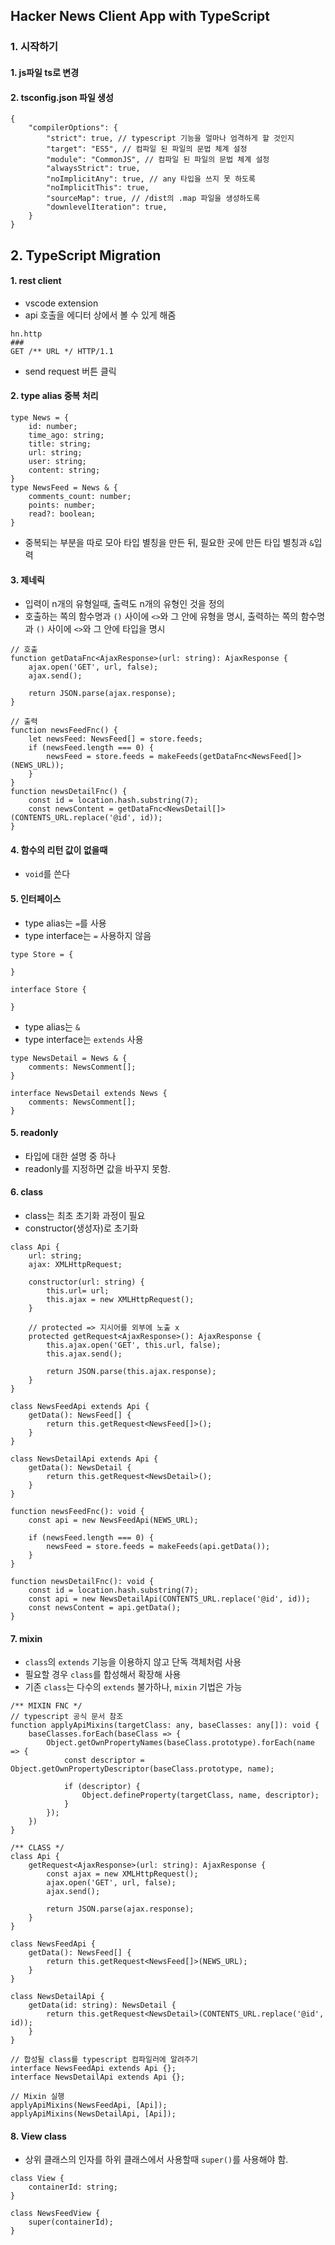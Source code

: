## Hacker News Client App with TypeScript

### 1. 시작하기
#### 1. js파일 ts로 변경
#### 2. tsconfig.json 파일 생성
```
{
    "compilerOptions": {
        "strict": true, // typescript 기능을 얼마나 엄격하게 할 것인지
        "target": "ES5", // 컴파일 된 파일의 문법 체계 설정
        "module": "CommonJS", // 컴파일 된 파일의 문법 체계 설정
        "alwaysStrict": true,
        "noImplicitAny": true, // any 타입을 쓰지 못 하도록
        "noImplicitThis": true,
        "sourceMap": true, // /dist의 .map 파일을 생성하도록
        "downlevelIteration": true,
    }
}
```
## 2. TypeScript Migration
#### 1. rest client
- vscode extension 
- api 호출을 에디터 상에서 볼 수 있게 해줌
```
hn.http
###
GET /** URL */ HTTP/1.1
```
- send request 버튼 클릭
#### 2. type alias 중복 처리
```
type News = {
    id: number;
    time_ago: string;
    title: string;
    url: string;
    user: string;
    content: string;
}
type NewsFeed = News & {
    comments_count: number;
    points: number;
    read?: boolean;
}
```
- 중복되는 부분을 따로 모아 타입 별칭을 만든 뒤, 필요한 곳에 만든 타입 별칭과 `&`입력
#### 3. 제네릭
- 입력이 n개의 유형일때, 출력도 n개의 유형인 것을 정의
- 호출하는 쪽의 함수명과 `()` 사이에 `<>`와 그 안에 유형을 명시, 출력하는 쪽의 함수명과 `()` 사이에 `<>`와 그 안에 타입을 명시
```
// 호출
function getDataFnc<AjaxResponse>(url: string): AjaxResponse {
    ajax.open('GET', url, false);
    ajax.send();

    return JSON.parse(ajax.response);
}

// 출력
function newsFeedFnc() {
    let newsFeed: NewsFeed[] = store.feeds;
    if (newsFeed.length === 0) {
        newsFeed = store.feeds = makeFeeds(getDataFnc<NewsFeed[]>(NEWS_URL));
    }
}
function newsDetailFnc() {
    const id = location.hash.substring(7);
    const newsContent = getDataFnc<NewsDetail[]>(CONTENTS_URL.replace('@id', id));
}
```
#### 4. 함수의 리턴 값이 없을때
- `void`를 쓴다

#### 5. 인터페이스
- type alias는 `=`를 사용
- type interface는 `=` 사용하지 않음
```
type Store = {

}

interface Store {

}
```
- type alias는 `&`
- type interface는 `extends` 사용
```
type NewsDetail = News & {
    comments: NewsComment[];
}

interface NewsDetail extends News {
    comments: NewsComment[];
}
```

#### 5. readonly
- 타입에 대한 설명 중 하나
- readonly를 지정하면 값을 바꾸지 못함.

#### 6. class
- class는 최초 초기화 과정이 필요
- constructor(생성자)로 초기화
```
class Api {
    url: string;
    ajax: XMLHttpRequest;

    constructor(url: string) {
        this.url= url;
        this.ajax = new XMLHttpRequest();
    }

    // protected => 지시어를 외부에 노출 x
    protected getRequest<AjaxResponse>(): AjaxResponse {
        this.ajax.open('GET', this.url, false);
        this.ajax.send();

        return JSON.parse(this.ajax.response);
    }
}

class NewsFeedApi extends Api {
    getData(): NewsFeed[] {
        return this.getRequest<NewsFeed[]>();
    }
}

class NewsDetailApi extends Api {
    getData(): NewsDetail {
        return this.getRequest<NewsDetail>();
    }
}

function newsFeedFnc(): void {
    const api = new NewsFeedApi(NEWS_URL);

    if (newsFeed.length === 0) {
        newsFeed = store.feeds = makeFeeds(api.getData());
    }
}

function newsDetailFnc(): void {
    const id = location.hash.substring(7);
    const api = new NewsDetailApi(CONTENTS_URL.replace('@id', id));
    const newsContent = api.getData();
}
```

#### 7. mixin
- `class`의 `extends` 기능을 이용하지 않고 단독 객체처럼 사용
- 필요할 경우 `class`를 합성해서 확장해 사용
- 기존 `class`는 다수의 `extends` 불가하나, `mixin` 기법은 가능
```
/** MIXIN FNC */
// typescript 공식 문서 참조
function applyApiMixins(targetClass: any, baseClasses: any[]): void {
    baseClasses.forEach(baseClass => {
        Object.getOwnPropertyNames(baseClass.prototype).forEach(name => {
            const descriptor = Object.getOwnPropertyDescriptor(baseClass.prototype, name);
            
            if (descriptor) {
                Object.defineProperty(targetClass, name, descriptor);
            }
        });
    })
}

/** CLASS */
class Api {
    getRequest<AjaxResponse>(url: string): AjaxResponse {
        const ajax = new XMLHttpRequest();
        ajax.open('GET', url, false);
        ajax.send();

        return JSON.parse(ajax.response);
    }
}

class NewsFeedApi {
    getData(): NewsFeed[] {
        return this.getRequest<NewsFeed[]>(NEWS_URL);
    }
}

class NewsDetailApi {
    getData(id: string): NewsDetail {
        return this.getRequest<NewsDetail>(CONTENTS_URL.replace('@id', id));
    }
}

// 합성될 class를 typescript 컴파일러에 알려주기
interface NewsFeedApi extends Api {};
interface NewsDetailApi extends Api {};

// Mixin 실행
applyApiMixins(NewsFeedApi, [Api]);
applyApiMixins(NewsDetailApi, [Api]);
```
#### 8. View class
- 상위 클래스의 인자를 하위 클래스에서 사용할때 `super()`를 사용해야 함.
```
class View {
    containerId: string;
}

class NewsFeedView {
    super(containerId);
}
```